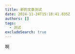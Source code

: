 ```yaml
---
title: 新的文章测试
date: 2024-11-24T15:18:41.835Z
authors: []
tags:
  - 测试
excludeSearch: true
---
```

啊
